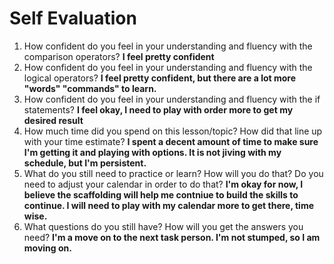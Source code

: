 # Self Evaluation

1. How confident do you feel in your understanding and fluency with the comparison operators? **I feel pretty confident**
1. How confident do you feel in your understanding and fluency with the logical operators? **I feel pretty confident, but there are a lot more "words" "commands" to learn.**
1. How confident do you feel in your understanding and fluency with the if statements? **I feel okay, I need to play with order more to get my desired result**
1. How much time did you spend on this lesson/topic? How did that line up with your time estimate? **I spent a decent amount of time to make sure I'm getting it and playing with options.  It is not jiving with my schedule, but I'm persistent.**
1. What do you still need to practice or learn? How will you do that? Do you need to adjust your calendar in order to do that? **I'm okay for now, I believe the scaffolding will help me contniue to build the skills to continue.  I will need to play with my calendar more to get there, time wise.**
1. What questions do you still have? How will you get the answers you need? **I'm a move on to the next task person.  I'm not stumped, so I am moving on.**
